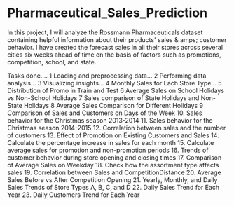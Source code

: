 # Pharmaceutical_Sales_Prediction
In this project, I will analyze the Rossmann Pharmaceuticals dataset containing helpful information about their products' sales & amps; customer behavior. I have created the forecast sales in all their stores across several cities six weeks ahead of time on the basis of factors such as promotions, competition, school, and state.

Tasks done....
 1 Loading and preprocessing data...
 2 Performing data analysis...
 3 Visualizing insights...
 4 Monthly Sales for Each Store Type...
 5 Distribution of Promo in Train and Test
 6 Average Sales on School Holidays vs Non-School Holidays
 7 Sales comparison of State Holidays and Non-State Holidays
 8 Average Sales Comparison for Different Holidays
 9 Comparison of Sales and Customers on Days of the Week
10. Sales behavior for the Christmas season 2013-2014
11. Sales behavior for the Christmas season 2014-2015
12. Correlation between sales and the number of customers
13. Effect of Promotion on Existing Customers and Sales
14. Calculate the percentage increase in sales for each month
15. Calculate average sales for promotion and non-promotion periods
16. Trends of customer behavior during store opening and closing times
17. Comparison of Average Sales on Weekday
18. Check how the assortment type affects sales
19. Correlation between Sales and CompetitionDistance
20. Average Sales Before vs After Competition Opening
21. Yearly, Monthly, and Daily Sales Trends of Store Types A, B, C, and D
22. Daily Sales Trend for Each Year
23. Daily Customers Trend for Each Year
